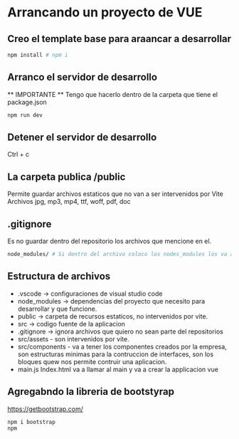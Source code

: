 # Arrancando un proyecto de VUE

## Creo el template base para araancar a desarrollar

```sh
npm install # npm i
```


## Arranco el servidor de desarrollo

** IMPORTANTE ** Tengo que hacerlo dentro de la carpeta que tiene el package.json

```sh
npm run dev
```

## Detener el servidor de desarrollo

Ctrl + c

## La carpeta publica /public 

Permite guardar archivos estaticos que no van a ser intervenidos por Vite
Archivos jpg, mp3, mp4, ttf, woff, pdf, doc

## .gitignore
Es no guardar dentro del repositorio los archivos que mencione en el.

```sh
node_modules/ # Si dentro del archivo coloco los nodes_modules los va a descartar
```

## Estructura de archivos

*  .vscode -> configuraciones de visual studio code
* node_modules -> dependencias del proyecto que necesito para desarrollar y que funcione.
* public -> carpeta de recursos estaticos, no intervenidos por vite.
* src -> codigo fuente de la aplicacion
* .gitignore -> ignora archivos que quiero no sean parte del repositorios
* src/assets - son intervenidos por vite.
* src/components - va a tener los componentes creados por la empresa, son estructuras minimas para la contruccion de interfaces, son los bloques quew nos permite contruir una aplicacion.
* main.js Index.html va a llamar al main y va a crear la applicacion vue


## Agregabndo la libreria de bootstyrap

<https://getbootstrap.com/>

```sh
npm i bootstrap
npm 


